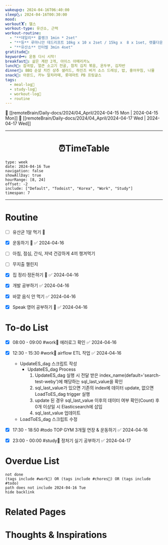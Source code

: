 ```yaml
---
wakeup🌞: 2024-04-16T06:40:00
sleep🌜: 2024-04-16T00:30:00
mood: 
workout🏋️: 헬스
workout-type: 유산소, 근력
workout-routine:
  - "**데일리** 플랭크 1min * 2set"
  - "**등** 루마니안 데드리프트 10kg x 10 x 2set / 15kg x  8 x 1set, 랫풀다운 30kg x 8 x 3set"
  - "**유산소** 인터벌 3min 4set"
gratitude🙏: 
keyword🗝️: 운동 다시 시작!
breakfast🍳: 삶은 계란 2개, 아이스 아메리카노
lunch🍚: 잡곡밥, 얼큰 소고기 전골, 참치 김치 볶음, 온두부, 김자반
dinner🥗: BBQ 순살 치킨 상추 샐러드, 하인즈 버거 소스 드레싱, 밥, 홍어무침, 나물
snack🍬: 아몬드, 카누 말차라떼, 롯데마트 PB 프링글스
tags:
  - meal-log📝
  - study-log📓
  - workout-log💪
  - routine
---
```


🔺 [[remoteBrain/Daily-docs/2024/04_April/2024-04-15 Mon | 2024-04-15 Mon]]
🔻 [[remoteBrain/Daily-docs/2024/04_April/2024-04-17 Wed | 2024-04-17 Wed]]
___
<h1> <center>⏰TimeTable </center> </h1>

```gEvent
type: week
date: 2024-04-16 Tue
navigation: false
showAllDay: true
hourRange: [8, 24]
offset: -2
include: ["Default", "Todoist", "Korea", "Work", "Study"]
timespan: 7
```

--- 


# Routine 

- [ ] 유산균 1알 먹기 🔼 
- [x] 운동하기 🔼 ✅ 2024-04-16
- [ ] 아침, 점심, 간식, 저녁 건강하게 4끼 챙겨먹기
- [ ] 무지출 챌린지 
- [x] 집 정리·정돈하기 🔼 ✅ 2024-04-16
- [x] 개발 공부하기 ✅ 2024-04-16
- [x] 바깥 음식 안 먹기 ✅ 2024-04-16
- [x] Speak 영어 공부하기 🔼 ✅ 2024-04-16


# To-do List

- [x] 08:00 - 09:00 #work💼 에러로그 확인 ✅ 2024-04-16
- [x] 12:30 - 15:30 #work💼 airflow ETL 작업 ✅ 2024-04-16
	- UpdateES_dag 스크립트 작성
		- UpdateES_dag Process
			1. UpdateES_dag 실행 시 전달 받은 index_name(default='search-test-weby')에 해당하는 sql_last_value을 확인 
			2. sql_last_value가 있으면 기존의 index에 데이터 update, 없으면 LoadToES_dag trigger 실행
			3. update 된 경우 sql_last_value 이후의 데이터 여부 확인(Count) 후 0개 이상일 시 Elasticsearch에 삽입 
			4. sql_last_value 업데이트
	- LoadToES_dag 스크립트 수정

- [x] 17:30 - 18:50 #todo TOP GYM 3개월 연장 & 운동하기 ✅ 2024-04-16
- [x] 23:00 - 00:00 #study📓 정처기 실기 공부하기 ✅ 2024-04-17
# Overdue List
```tasks
not done
(tags include #work💼) OR (tags include #chores🧺) OR (tags include #todo)
path does not include 2024-04-16 Tue
hide backlink
```

# Related Pages



# Thoughts & Inspirations

